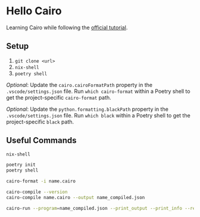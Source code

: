 # Hello Cairo

Learning Cairo while following the [official tutorial](https://www.cairo-lang.org/docs/hello_cairo/index.html).

## Setup

1. `git clone <url>`
2. `nix-shell`
3. `poetry shell`

_Optional_: Update the `cairo.cairoFormatPath` property in the `.vscode/settings.json` file. Run `which cairo-format` within a Poetry shell to get the project-specific `cairo-format` path.

_Optional_: Update the `python.formatting.blackPath` property in the `.vscode/settings.json` file. Run `which black` within a Poetry shell to get the project-specific `black` path.

## Useful Commands

```sh
nix-shell

poetry init
poetry shell

cairo-format -i name.cairo

cairo-compile --version
cairo-compile name.cairo --output name_compiled.json

cairo-run --program=name_compiled.json --print_output --print_info --relocate_prints [--layout=small] [--program_input=name.json] [--tracer]
```
